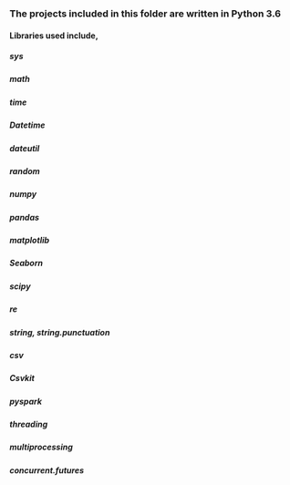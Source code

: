 ### The projects included in this folder are written in Python 3.6
#### Libraries used include,
   ##### sys
   ##### math
   ##### time
   ##### Datetime
   ##### dateutil
   ##### random
   ##### numpy
   ##### pandas
   ##### matplotlib
   ##### Seaborn
   ##### scipy
   ##### re
   ##### string, string.punctuation
   ##### csv
   ##### Csvkit
   ##### pyspark
   ##### threading
   ##### multiprocessing
   ##### concurrent.futures
  
